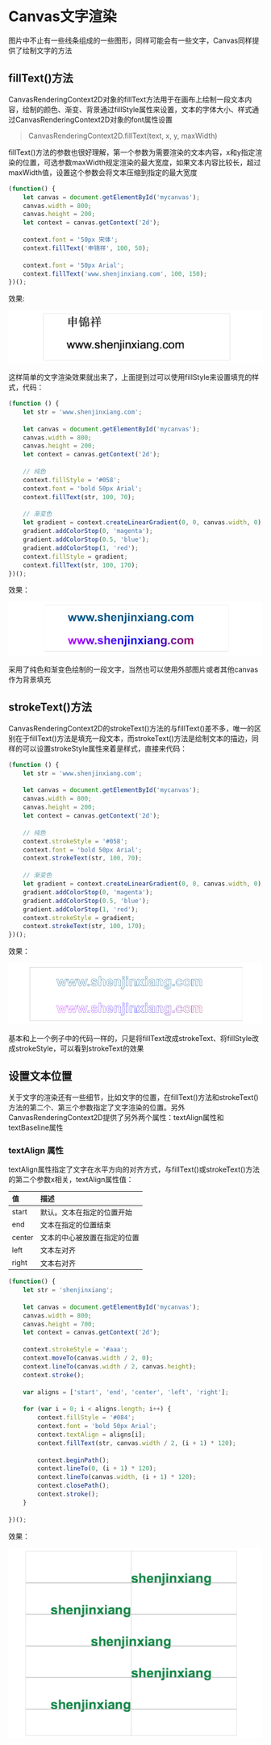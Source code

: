 # Canvas文字渲染
图片中不止有一些线条组成的一些图形，同样可能会有一些文字，Canvas同样提供了绘制文字的方法

## fillText()方法
CanvasRenderingContext2D对象的fillText方法用于在画布上绘制一段文本内容，绘制的颜色、渐变、背景通过fillStyle属性来设置，文本的字体大小、样式通过CanvasRenderingContext2D对象的font属性设置

> CanvasRenderingContext2D.fillText(text, x, y, maxWidth)

fillText()方法的参数也很好理解，第一个参数为需要渲染的文本内容，x和y指定渲染的位置，可选参数maxWidth规定渲染的最大宽度，如果文本内容比较长，超过maxWidth值，设置这个参数会将文本压缩到指定的最大宽度

```javascript
(function() {
	let canvas = document.getElementById('mycanvas');
	canvas.width = 800;
	canvas.height = 200;
	let context = canvas.getContext('2d');

	context.font = '50px 宋体';
	context.fillText('申锦祥', 100, 50);
		
	context.font = '50px Arial';
	context.fillText('www.shenjinxiang.com', 100, 150);
})();
```

效果:

![](./images/00043.png)

这样简单的文字渲染效果就出来了，上面提到过可以使用fillStyle来设置填充的样式，代码：

```javascript
(function () {
	let str = 'www.shenjinxiang.com';

	let canvas = document.getElementById('mycanvas');
	canvas.width = 800;
	canvas.height = 200;
	let context = canvas.getContext('2d');

	// 纯色
	context.fillStyle = '#058';
	context.font = 'bold 50px Arial';
	context.fillText(str, 100, 70);

	// 渐变色
	let gradient = context.createLinearGradient(0, 0, canvas.width, 0);
	gradient.addColorStop(0, 'magenta');
	gradient.addColorStop(0.5, 'blue');
	gradient.addColorStop(1, 'red');
	context.fillStyle = gradient;
	context.fillText(str, 100, 170);
})();
```

效果：

![](./images/00044.png)

采用了纯色和渐变色绘制的一段文字，当然也可以使用外部图片或者其他canvas作为背景填充

## strokeText()方法
CanvasRenderingContext2D的strokeText()方法的与fillText()差不多，唯一的区别在于fillText()方法是填充一段文本，而strokeText()方法是绘制文本的描边，同样的可以设置strokeStyle属性来着是样式，直接来代码：

```javascript
(function () {
	let str = 'www.shenjinxiang.com';

	let canvas = document.getElementById('mycanvas');
	canvas.width = 800;
	canvas.height = 200;
	let context = canvas.getContext('2d');

	// 纯色
	context.strokeStyle = '#058';
	context.font = 'bold 50px Arial';
	context.strokeText(str, 100, 70);

	// 渐变色
	let gradient = context.createLinearGradient(0, 0, canvas.width, 0);
	gradient.addColorStop(0, 'magenta');
	gradient.addColorStop(0.5, 'blue');
	gradient.addColorStop(1, 'red');
	context.strokeStyle = gradient;
	context.strokeText(str, 100, 170);
})();
```

效果：

![](./images/00045.png)

基本和上一个例子中的代码一样的，只是将fillText改成strokeText、将fillStyle改成strokeStyle，可以看到strokeText的效果

## 设置文本位置
关于文字的渲染还有一些细节，比如文字的位置，在fillText()方法和strokeText()方法的第二个、第三个参数指定了文字渲染的位置。另外CanvasRenderingContext2D提供了另外两个属性：textAlign属性和textBaseline属性

### textAlign 属性
textAlign属性指定了文字在水平方向的对齐方式，与fillText()或strokeText()方法的第二个参数x相关，textAlign属性值：

|值|描述|
|:--|:--|
|start|默认。文本在指定的位置开始|
|end|文本在指定的位置结束|
|center|文本的中心被放置在指定的位置|
|left|文本左对齐|
|right|文本右对齐|

```javascript
(function() {
	let str = 'shenjinxiang';

	let canvas = document.getElementById('mycanvas');
	canvas.width = 800;
	canvas.height = 700;
	let context = canvas.getContext('2d');

	context.strokeStyle = '#aaa';
	context.moveTo(canvas.width / 2, 0);
	context.lineTo(canvas.width / 2, canvas.height);
	context.stroke();

	var aligns = ['start', 'end', 'center', 'left', 'right'];

	for (var i = 0; i < aligns.length; i++) {
		context.fillStyle = '#084';
		context.font = 'bold 50px Arial';
		context.textAlign = aligns[i];
		context.fillText(str, canvas.width / 2, (i + 1) * 120);

		context.beginPath();
		context.lineTo(0, (i + 1) * 120);
		context.lineTo(canvas.width, (i + 1) * 120);
		context.closePath();
		context.stroke();
	}

})();
```

效果：

![](./images/00046.png)
